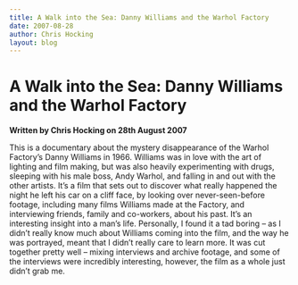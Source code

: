 ```yaml
---
title: A Walk into the Sea: Danny Williams and the Warhol Factory
date: 2007-08-28
author: Chris Hocking
layout: blog
---
```

# A Walk into the Sea: Danny Williams and the Warhol Factory

**Written by Chris Hocking on 28th August 2007**

This is a documentary about the mystery disappearance of the Warhol Factory’s Danny Williams in 1966. Williams was in love with the art of lighting and film making, but was also heavily experimenting with drugs, sleeping with his male boss, Andy Warhol, and falling in and out with the other artists. It’s a film that sets out to discover what really happened the night he left his car on a cliff face, by looking over never-seen-before footage, including many films Williams made at the Factory, and interviewing friends, family and co-workers, about his past. It’s an interesting insight into a man’s life. Personally, I found it a tad boring – as I didn’t really know much about Williams coming into the film, and the way he was portrayed, meant that I didn’t really care to learn more. It was cut together pretty well – mixing interviews and archive footage, and some of the interviews were incredibly interesting, however, the film as a whole just didn’t grab me.